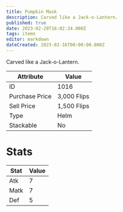 ```yaml
---
title: Pumpkin Mask
description: Carved like a Jack-o-Lantern.
published: true
date: 2023-02-28T16:02:24.000Z
tags: items
editor: markdown
dateCreated: 2023-02-16T00:00:00.000Z
---
```


Carved like a Jack-o-Lantern.

|Attribute|Value|
|-|-|
|ID|1016|
|Purchase Price|3,000 Flips|
|Sell Price|1,500 Flips|
|Type|Helm|
|Stackable|No|

# Stats
|Stat|Value|
|-|-|
|Atk|7|
|Matk|7|
|Def|5|
